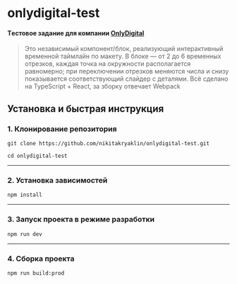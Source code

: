 # onlydigital-test

#### Tестовое задание для компании [OnlyDigital](https://only.digital.ru)

> Это независимый компонент/блок, реализующий интерактивный временной таймлайн по макету. В блоке — от 2 до 6 временных отрезков, каждая точка на окружности располагается равномерно; при переключении отрезков меняются числа и снизу показывается соответствующий слайдер с деталями. Всё сделано на TypeScript + React, за зборку отвечает Webpack

## Установка и быстрая инструкция

### 1. Клонирование репозитория

`git clone https://github.com/nikitakryaklin/onlydigital-test.git`

`cd onlydigital-test`

---

### 2. Установка зависимостей

`npm install`

---

### 3. Запуск проекта в режиме разработки

`npm run dev`

---

### 4. Сборка проекта

`npm run build:prod`
